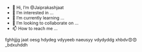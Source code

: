 - 👋 Hi, I’m @Jaiprakashjaat
- 👀 I’m interested in ...
- 🌱 I’m currently learning ...
- 💞️ I’m looking to collaborate on ...
- 📫 How to reach me ...

<!---
Jaiprakashjaat/Jaiprakashjaat is a ✨ special ✨ repository because its `README.md` (this file) appears on your GitHub profile.
You can click the Preview link to take a look at your changes.
--->
fghhjjjg jaat oesg hdydeg vdyyeeb naeusyy vdydyddg xhbdv😍😍_bdxuhddh
